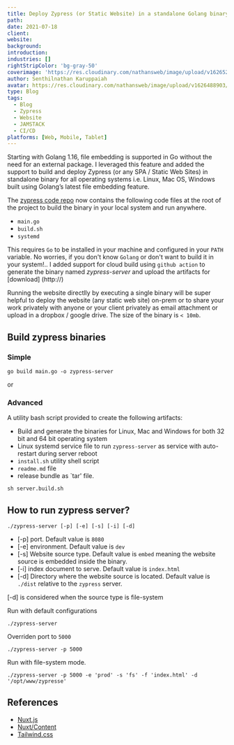 ```yaml
---
title: Deploy Zypress (or Static Website) in a standalone Golang binary
path: 
date: 2021-07-18
client: 
website: 
background: 
introduction: 
industries: []
rightStripColor: 'bg-gray-50'
coverimage: 'https://res.cloudinary.com/nathansweb/image/upload/v1626527779/gophers/docker_whale-transparent-bg.png'
author: Senthilnathan Karuppaiah
avatar: https://res.cloudinary.com/nathansweb/image/upload/v1626488903/profile/Senthil-profile-picture-01_al07i5.jpg
type: Blog
tags:
  - Blog
  - Zypress
  - Website
  - JAMSTACK
  - CI/CD
platforms: [Web, Mobile, Tablet]
---
```


Starting with Golang 1.16, file embedding is supported in Go without the need for an external package. I leveraged this feature and added the support to build and deploy Zypress (or any SPA / Static Web Sites) in standalone binary for all operating systems i.e. Linux, Mac OS, Windows built using Golang’s latest file embedding feature. 

<!--more-->

The [zypress code repo](https://github.com/senthilsweb/zypress) now contains the following code files at the root of the project to build the binary in your local system and run anywhere. 

* `main.go`
* `build.sh`
* `systemd`

This requires `Go` to be installed in your machine and configured in your `PATH` variable. No worries, if you don't know `Golang` or don't want to build it in your system!.. I added support for cloud build using `github action` to generate the binary named *zypress-server* and upload the artifacts for [download] (http://)

Running the website directlly by executing a single binary will be super helpful to deploy the website (any static web site) on-prem or to share your work privately with anyone or your client privately as email attachment or upload in a dropbox / google drive. The size of the binary is `< 10mb`.

## Build zypress binaries

### Simple

```
go build main.go -o zypress-server
```

or

### Advanced 

A utility bash script provided to create the following artifacts:

* Build and generate the binaries for Linux, Mac and Windows for both 32 bit and 64 bit operating system
* Linux systemd service file to run `zypress-server` as service with auto-restart during server reboot
* `install.sh` utility shell script
* `readme.md` file
* release bundle as `tar' file.

```
sh server.build.sh
```



## How to run zypress server?

```
./zypress-server [-p] [-e] [-s] [-i] [-d] 
```

* [-p] port. Default value is `8080`
* [-e] environment. Default value is `dev`
* [-s] Website source type. Default value is `embed` meaning the website source is embedded inside the binary.
* [-i] index document to serve. Default value is `index.html`
* [-d] Directory where the website source is located. Default value is `./dist` relative to the `zypress` server. 


<alert type="info">
[-d] is considered when the source type is file-system
</alert>


Run with default configurations

```
./zypress-server
```

Overriden port to `5000`

```
./zypress-server -p 5000
```

Run with file-system mode. 

```
./zypress-server -p 5000 -e 'prod' -s 'fs' -f 'index.html' -d '/opt/www/zypresse'
```


## References

* [Nuxt.js](https://nuxtjs.org/)
* [Nuxt/Content](https://content.nuxtjs.org/)
* [Tailwind.css](https://tailwindcss.com/)